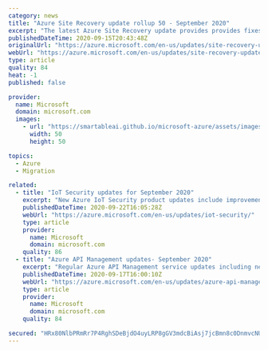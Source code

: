 ```yaml
---
category: news
title: "Azure Site Recovery update rollup 50 - September 2020"
excerpt: "The latest Azure Site Recovery update provides provides fixes, updated Linux support for the Mobility service, and download links for Site Recovery components."
publishedDateTime: 2020-09-15T20:43:48Z
originalUrl: "https://azure.microsoft.com/en-us/updates/site-recovery-update-rollup-50-august-2020/"
webUrl: "https://azure.microsoft.com/en-us/updates/site-recovery-update-rollup-50-august-2020/"
type: article
quality: 84
heat: -1
published: false

provider:
  name: Microsoft
  domain: microsoft.com
  images:
    - url: "https://smartableai.github.io/microsoft-azure/assets/images/organizations/microsoft.com-50x50.jpg"
      width: 50
      height: 50

topics:
  - Azure
  - Migration

related:
  - title: "IoT Security updates for September 2020"
    excerpt: "New Azure IoT Security product updates include improvements around monitoring, edge nesting and the availability of Azure Defender for IoT."
    publishedDateTime: 2020-09-22T16:05:28Z
    webUrl: "https://azure.microsoft.com/en-us/updates/iot-security/"
    type: article
    provider:
      name: Microsoft
      domain: microsoft.com
    quality: 86
  - title: "Azure API Management updates- September 2020"
    excerpt: "Regular Azure API Management service updates including new features, bug fixes, changes and other improvements."
    publishedDateTime: 2020-09-17T16:00:10Z
    webUrl: "https://azure.microsoft.com/en-us/updates/azure-api-management-updates-september-2020/"
    type: article
    provider:
      name: Microsoft
      domain: microsoft.com
    quality: 84

secured: "HRx80NlbPRmRr7P4RghSDeBjdO4uyLRP8gGV3mdcBiAsj7jcBmn8c0DnmvcNUhtVi0Z2C65zTgzqnczZbA3bDkHrZu3WpCrBjCC3IEQYtpWokqyMq/sAkiMcEcBiTDiYz/dZE4jeHVF6MOhjVvADwIl7pJbZqleDNVuVpUga4S53G/IT3Z4uEZTnMav9yTugWXx+zzfa+SI8XAKp6MlPLdOggBcJnHs51xXCNHFs2FEqrrizOOLr12YuiZIIv9Et6072VCQmrZ3NWACV97hfxdKPQr4JwIfybmMAzi7KL6PfTE4n9KOMHXYaN2fSntKSIUtYi1GLrXBnfotxublTcgazuxwjv6TUJOdOCXVDfu4=;NLoo9CjNE18Gm1QO/j8JLg=="
---
```


